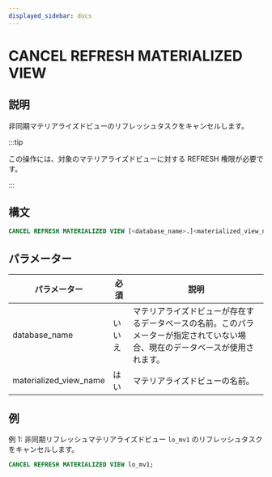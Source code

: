 ```yaml
---
displayed_sidebar: docs
---
```


# CANCEL REFRESH MATERIALIZED VIEW

## 説明

非同期マテリアライズドビューのリフレッシュタスクをキャンセルします。

:::tip

この操作には、対象のマテリアライズドビューに対する REFRESH 権限が必要です。

:::

## 構文

```SQL
CANCEL REFRESH MATERIALIZED VIEW [<database_name>.]<materialized_view_name>
```

## パラメーター

| **パラメーター**       | **必須**     | **説明**                                                     |
| ---------------------- | ------------ | ------------------------------------------------------------ |
| database_name          | いいえ       | マテリアライズドビューが存在するデータベースの名前。このパラメーターが指定されていない場合、現在のデータベースが使用されます。 |
| materialized_view_name | はい         | マテリアライズドビューの名前。                               |

## 例

例 1: 非同期リフレッシュマテリアライズドビュー `lo_mv1` のリフレッシュタスクをキャンセルします。

```SQL
CANCEL REFRESH MATERIALIZED VIEW lo_mv1;
```